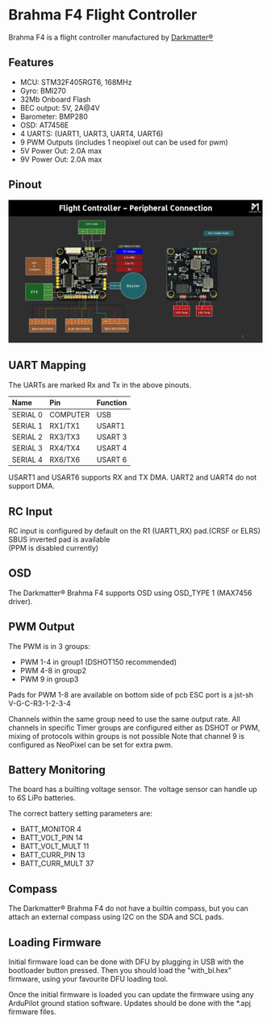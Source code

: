 
# Brahma F4 Flight Controller

Brahma F4 is a flight controller manufactured by [Darkmatter®](https://thedarkmatter.in) 

## Features

- MCU: STM32F405RGT6, 168MHz
- Gyro: BMI270
- 32Mb Onboard Flash
- BEC output: 5V, 2A@4V
- Barometer: BMP280
- OSD: AT7456E
- 4 UARTS: (UART1, UART3, UART4, UART6)
- 9 PWM Outputs (includes 1 neopixel out can be used for pwm)
- 5V Power Out: 2.0A max
- 9V Power Out: 2.0A max


## Pinout

![BrahmaF405](BRAHMA_F405-diagram.jpg "DM_BrahmaF4")

## UART Mapping

The UARTs are marked Rx and Tx in the above pinouts.

| Name     | Pin      | Function                |
| :------- | :------- | :------------------------- |
| SERIAL 0 | COMPUTER | USB     |
| SERIAL 1 | RX1/TX1  | USART1  | (DMA)   (Reciever)
| SERIAL 2 | RX3/TX3  | USART 3 | (NODMA) (ESC)
| SERIAL 3 | RX4/TX4  | USART 4 | (NODMA) (Spare)
| SERIAL 4 | RX6/TX6  | USART 6 | (DMA)   (GPS)

USART1 and USART6 supports RX and TX DMA. UART2 and UART4 do not support DMA.


## RC Input

RC input is configured by default on the R1 (UART1_RX) pad.(CRSF or ELRS)
SBUS inverted pad is available  
(PPM is disabled currently)

## OSD

The Darkmatter® Brahma F4 supports OSD using OSD_TYPE 1 (MAX7456 driver).


## PWM Output
The PWM is in 3 groups:

- PWM 1-4 in group1 (DSHOT150 recommended)
- PWM 4-8 in group2
- PWM 9   in group3

Pads for PWM 1-8 are available on bottom side of pcb
ESC port is a jst-sh V-G-C-R3-1-2-3-4

Channels within the same group need to use the same output rate.
All channels in specific Timer groups are configured either as DSHOT or PWM,
mixing of protocols within groups is not possible
Note that channel 9 is configured as NeoPixel can be set for extra pwm.
## Battery Monitoring

The board has a builting voltage sensor. The voltage sensor can handle up to 6S LiPo batteries.

The correct battery setting parameters are:

- BATT_MONITOR 4
- BATT_VOLT_PIN 14
- BATT_VOLT_MULT 11
- BATT_CURR_PIN 13
- BATT_CURR_MULT 37 


## Compass

The Darkmatter® Brahma F4 do not have a builtin compass, but you can attach an external compass using I2C on the SDA and SCL pads.
## Loading Firmware

Initial firmware load can be done with DFU by plugging in USB with the bootloader button pressed. Then you should load the "with_bl.hex" firmware, using your favourite DFU loading tool.

Once the initial firmware is loaded you can update the firmware using any ArduPilot ground station software. Updates should be done with the *.apj firmware files.
